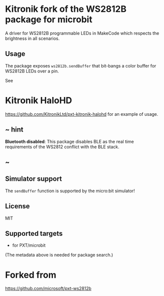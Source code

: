 # Kitronik fork of the WS2812B package for microbit

A driver for WS2812B programmable LEDs in MakeCode which respects the brightness in all scenarios.

## Usage

The package exposes ``ws2812b.sendBuffer`` that bit-bangs a color buffer for WS2812B LEDs over a pin.

See 
# Kitronik HaloHD 
https://github.com/KitronikLtd/pxt-kitronik-halohd
for an example of usage.

## ~ hint
 
**Bluetooth disabled**: This package disables BLE as the real time requirements of the WS2812 conflict with the BLE stack.

## ~

## Simulator support

The ``sendBuffer`` function is supported by the micro:bit simulator!

## License

MIT

## Supported targets

* for PXT/microbit

(The metadata above is needed for package search.)

# Forked from 
https://github.com/microsoft/pxt-ws2812b

